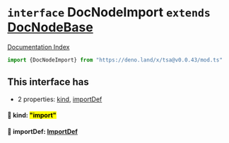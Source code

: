 # `interface` DocNodeImport `extends` [DocNodeBase](../private.interface.DocNodeBase/README.md)

[Documentation Index](../README.md)

```ts
import {DocNodeImport} from "https://deno.land/x/tsa@v0.0.43/mod.ts"
```

## This interface has

- 2 properties:
[kind](#-kind-import),
[importDef](#-importdef-importdef)


#### 📄 kind: <mark>"import"</mark>



#### 📄 importDef: [ImportDef](../interface.ImportDef/README.md)



